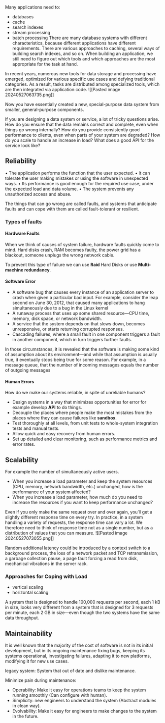 Many applications need to:
- databases
- cache
- search indexes
- stream processing
- batch processing
There are many database systems with different characteristics, because different applications have different requirements. There are various approaches to caching, several ways of building search indexes, and so on. When building an application, we still need to figure out which tools and which approaches are the most appropriate for the task at hand.

In recent years, numerous new tools for data storage and processing have emerged, optimized for various specific use cases and defying traditional categories. As a result, tasks are distributed among specialized tools, which are then integrated via application code.
![[Pasted image 20240527063735.png]]

Now you have essentially created a new, special-purpose data system from smaller, general-purpose components.

If you are designing a data system or service, a lot of tricky questions arise. How do
you ensure that the data remains correct and complete, even when things go wrong
internally? How do you provide consistently good performance to clients, even when
parts of your system are degraded? How do you scale to handle an increase in load?
What does a good API for the service look like?

## Reliability
• The application performs the function that the user expected.
• It can tolerate the user making mistakes or using the software in unexpected
ways.
• Its performance is good enough for the required use case, under the expected
load and data volume.
• The system prevents any unauthorized access and abuse.

The things that can go wrong are called faults, and systems that anticipate faults and
can cope with them are called fault-tolerant or resilient.

### Types of faults
#### Hardware Faults
When we think of causes of system failure, hardware faults quickly come to mind.
Hard disks crash, RAM becomes faulty, the power grid has a blackout, someone
unplugs the wrong network cable.

To prevent this type of failure we can use **Raid** Hard Disks or use **Multi-machine redundancy**.

#### Software Error
- A software bug that causes every instance of an application server to crash when given a particular bad input. For example, consider the leap second on June 30, 2012, that caused many applications to hang simultaneously due to a bug in the Linux kernel
- A runaway process that uses up some shared resource—CPU time, memory, disk space, or network bandwidth.
- A service that the system depends on that slows down, becomes unresponsive, or starts returning corrupted responses.
- Cascading failures, where a small fault in one component triggers a fault in another component, which in turn triggers further faults.

In those circumstances, it is revealed that the software is making some kind of assumption about its environment—and while that assumption is usually true, it eventually stops being true for some reason.
For example, in a message queue, that the number of incoming messages equals the number of outgoing messages

#### Human Errors
How do we make our systems reliable, in spite of unreliable humans?
- Design systems in a way that minimizes opportunities for error for example develop **API** to do things.
- Decouple the places where people make the most mistakes from the places where they can cause failures like **sandbox**.
- Test thoroughly at all levels, from unit tests to whole-system integration tests and manual tests.
- Allow quick and easy recovery from human errors.
- Set up detailed and clear monitoring, such as performance metrics and error rates.

## Scalability
For example the number of simultaneously active users.
- When you increase a load parameter and keep the system resources (CPU, memory, network bandwidth, etc.) unchanged, how is the performance of your system affected?
- When you increase a load parameter, how much do you need to increase the resources if you want to keep performance unchanged?

Even if you only make the same request over and over again, you’ll get a slightly different response time on every try. In practice, in a system handling a variety of requests, the response time can vary a lot. We therefore need to think of response time not as a single number, but as a distribution of values that you can measure.
![[Pasted image 20240527073055.png]]

Random additional latency could be introduced by a context switch to a background process, the loss of a network packet and TCP retransmission, a garbage collection pause, a page fault forcing a read from disk, mechanical vibrations in the server rack.


### Approaches for Coping with Load
- vertical scaling
- horizontal scaling

A system that is designed to handle 100,000 requests per second, each 1 kB in size, looks very different from a system that is designed for 3 requests per minute, each 2 GB in size—even though the two systems have the same data throughput.


## Maintainability
It is well known that the majority of the cost of software is not in its initial development, but in its ongoing maintenance
fixing bugs, keeping its systems operational, investigating failures, adapting it to new platforms, modifying it for new use cases.

legacy system: System that out of date and dislike maintenance. 

Minimize pain during maintenance:
- Operability: Make it easy for operations teams to keep the system running smoothly (Can configure with human).
- Simplicity: new engineers to understand the system (Abstract modules in clean way).
- Evolvability: Make it easy for engineers to make changes to the system in the future.

